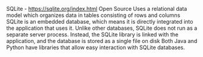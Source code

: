 SQLite - https://sqlite.org/index.html
Open Source
Uses a relational data model which organizes data in tables consisting of rows and columns
SQLite is an embedded database, which means it is directly integrated into the application that uses it. 
Unlike other databases, SQLite does not run as a separate server process. 
Instead, the SQLite library is linked with the application, and the database is stored as a single file on disk
Both Java and Python have libraries that allow easy interaction with SQLite databases.
